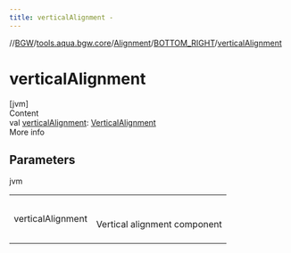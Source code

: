 ```yaml
---
title: verticalAlignment -
---
```

//[BGW](../../../../index.md)/[tools.aqua.bgw.core](../../index.md)/[Alignment](../index.md)/[BOTTOM_RIGHT](index.md)/[verticalAlignment](vertical-alignment.md)



# verticalAlignment  
[jvm]  
Content  
val [verticalAlignment](vertical-alignment.md): [VerticalAlignment](../../-vertical-alignment/index.md)  
More info  


## Parameters  
  
jvm  
  
| | |
|---|---|
| <a name="tools.aqua.bgw.core/Alignment.BOTTOM_RIGHT/verticalAlignment/#/PointingToDeclaration/"></a>verticalAlignment| <a name="tools.aqua.bgw.core/Alignment.BOTTOM_RIGHT/verticalAlignment/#/PointingToDeclaration/"></a><br><br>Vertical alignment component<br><br>|
  
  



